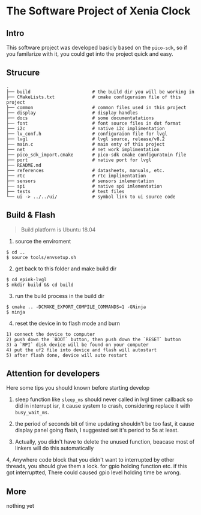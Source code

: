 The Software Project of Xenia Clock
===================================

Intro
-----------------------------------

This software project was developed basicly based on the `pico-sdk`, so if you familarize with it, you could get into the project quick and easy.

Strucure
-----------------------------------
```
.
├── build                       # the build dir you will be working in
├── CMakeLists.txt              # cmake configuraion file of this project
├── common                      # common files used in this project
├── display                     # display handles
├── docs                        # some documentatations
├── font                        # font source files in dot format
├── i2c                         # native i2c implimentation
├── lv_conf.h                   # configuraion file for lvgl
├── lvgl                        # lvgl source, release/v8.2
├── main.c                      # main enty of this project
├── net                         # net work implimentation
├── pico_sdk_import.cmake       # pico-sdk cmake configuratoin file
├── port                        # native port for lvgl
├── README.md
├── references                  # datasheets, manuals, etc.
├── rtc                         # rtc implimentation
├── sensors                     # sensors imlementation
├── spi                         # native spi imlementation
├── tests                       # test files
└── ui -> ../../ui/             # symbol link to ui source code
```

Build & Flash
-----------------------------------

> Build platform is Ubuntu 18.04

1. source the enviroment
```shell
$ cd ..
$ source tools/envsetup.sh
```

2. get back to this folder and make build dir
```shell
$ cd epink-lvgl
$ mkdir build && cd build
```

3. run the build process in the build dir
```shell
$ cmake .. -DCMAKE_EXPORT_COMPILE_COMMANDS=1 -GNinja
$ ninja
```

4. reset the device in to flash mode and burn

```
1) connect the device to computer
2) push down the `BOOT` button, then push down the `RESET` button
3) a `RPI` disk device will be found on your computer
4) put the uf2 file into device and flash will autostart
5) after flash done, device will auto restart
```

Attention for developers
-----------------------------------

Here some tips you should known before starting develop

1. sleep function like `sleep_ms` should never called in lvgl timer callback so did in interrupt isr, it cause system to crash, considering replace it with `busy_wait_ms`.

2. the period of seconds bit of time updating shouldn't be too fast, it cause display panel going flash, I suggested set it's period to 5s at least.

3. Actually, you didn't have to delete the unused function, beacase most of linkers will do this
automatically

4, Anywhere code block that you didn't want to interrupted by other threads, you should give them a lock. for gpio holding function etc. if this got interruptted, There could caused gpio level holding time be wrong.

More
-----------------------------------
nothing yet
